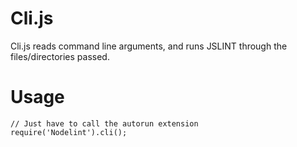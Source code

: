 Cli.js
==========

Cli.js reads command line arguments, and runs JSLINT through the files/directories passed.


Usage
=====

	// Just have to call the autorun extension
	require('Nodelint').cli();
